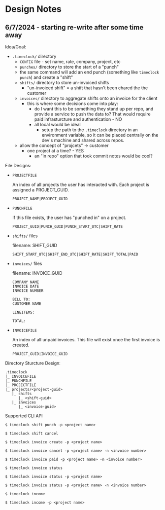 # Design Notes

## 6/7/2024 - starting re-write after some time away

Idea/Goal:

- `.timeclock/` directory 
    - `CONFIG` file - set name, rate, company, project, etc
    - `punches/` directory to store the start of a "punch"
    - the same command will add an end punch (something like `timeclock punch`) and create a "shift"
    - `shifts/` directory to store un-invoiced shifts
        - "un-invoiced shift" = a shift that hasn't been chared the the customer
    - `invoices/` directory to aggregate shifts onto an invoice for the client
        - this is where some decisions come into play:
            - do I want this to be something they stand up per repo, and provide a service to push the data to? That would require paid infrasturcture and authentication - NO
            - all local would be ideal
                - setup the path to the `.timeclock` directory in an environment variable, so it can be placed centrally on the dev's machine and shared across repos. 
    - allow the concept of "projcets" -> customer
        - one project at a time? - YES
            - an "in repo" option that took commit notes would be cool?

File Designs:

- `PROJECTFILE`

    An index of all projects the user has interacted with. Each project is assigned a PROJECT_GUID.

    ```list
    PROJECT_NAME|PROJECT_GUID
    ```

- `PUNCHFILE`

    If this file exists, the user has "punched in" on a project.

    ```singleRow
    PROJECT_GUID|PUNCH_GUID|PUNCH_START_UTC|SHIFT_RATE
    ```

- `shifts/` files

    filename: SHIFT_GUID
    ```
    SHIFT_START_UTC|SHIFT_END_UTC|SHIFT_RATE|SHIFT_TOTAL|PAID
    ```

- `invoices/` files

    filename: INVOICE_GUID
    ```
    COMPANY NAME
    INVOICE DATE
    INVOICE NUMBER

    BILL TO:
    CUSTOMER NAME

    LINEITEMS:
    
    TOTAL:
    ```

- `INVOICEFILE`

    An index of all unpaid invoices. This file will exist once the first invoice is created.

    ```list
    PROJECT_GUID|INVOICE_GUID
    ```

Directory Sturcture Design:
```
.timeclock
|_ INVOICEFILE
|_ PUNCHFILE
|_ PROJECTFILE
|_ projects/<project-guid>
   |_ shifts
      |_ <shift-guid>
   |_ invoices
      |_ <invoice-guid>
```

Supported CLI API

```
$ timeclock shift punch -p <project name>

$ timeclock shift cancel

$ timeclock invoice create -p <project name>

$ timeclock invoice cancel -p <project name> -n <invoice number>

$ timeclock invoice paid -p <project name> -n <invoice number>

$ timeclock invoice status

$ timeclock invoice status -p <project name>

$ timeclock invoice status -p <project name> -n <invoice number>

$ timeclock income

$ timeclock income -p <project name>
```
